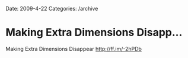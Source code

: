 Date: 2009-4-22
Categories: /archive

# Making Extra Dimensions Disapp...

Making Extra Dimensions Disappear <a href="http://ff.im/-2hPDb" rel="nofollow">http://ff.im/-2hPDb</a>
